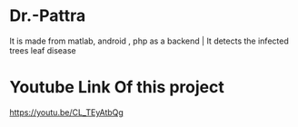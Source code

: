 # Dr.-Pattra
It is made from matlab, android , php as a backend | It detects the infected trees leaf disease 


# Youtube Link Of this project


https://youtu.be/CL_TEyAtbQg
